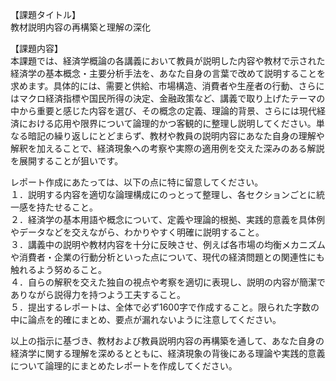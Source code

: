【課題タイトル】  
教材説明内容の再構築と理解の深化  

【課題内容】  
本課題では、経済学概論の各講義において教員が説明した内容や教材で示された経済学の基本概念・主要分析手法を、あなた自身の言葉で改めて説明することを求めます。具体的には、需要と供給、市場構造、消費者や生産者の行動、さらにはマクロ経済指標や国民所得の決定、金融政策など、講義で取り上げたテーマの中から重要と感じた内容を選び、その概念の定義、理論的背景、さらには現代経済における応用や限界について論理的かつ客観的に整理し説明してください。単なる暗記の繰り返しにとどまらず、教材や教員の説明内容にあなた自身の理解や解釈を加えることで、経済現象への考察や実際の適用例を交えた深みのある解説を展開することが狙いです。  

レポート作成にあたっては、以下の点に特に留意してください。  
１．説明する内容を適切な論理構成にのっとって整理し、各セクションごとに統一感を持たせること。  
２．経済学の基本用語や概念について、定義や理論的根拠、実践的意義を具体例やデータなどを交えながら、わかりやすく明確に説明すること。  
３．講義中の説明や教材内容を十分に反映させ、例えば各市場の均衡メカニズムや消費者・企業の行動分析といった点について、現代の経済問題との関連性にも触れるよう努めること。  
４．自らの解釈を交えた独自の視点や考察を適切に表現し、説明の内容が簡潔でありながら説得力を持つよう工夫すること。  
５．提出するレポートは、全体で必ず1600字で作成すること。限られた字数の中に論点を的確にまとめ、要点が漏れないように注意してください。  

以上の指示に基づき、教材および教員説明内容の再構築を通して、あなた自身の経済学に関する理解を深めるとともに、経済現象の背後にある理論や実践的意義について論理的にまとめたレポートを作成してください。